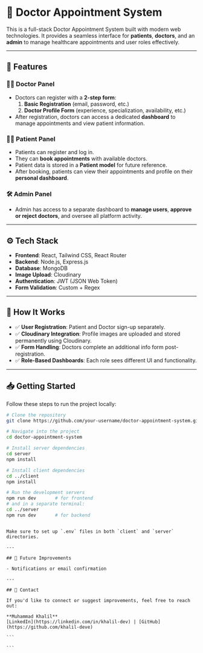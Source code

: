 # 🏥 Doctor Appointment System

This is a full-stack Doctor Appointment System built with modern web technologies. It provides a seamless interface for **patients**, **doctors**, and an **admin** to manage healthcare appointments and user roles effectively.

---

## 🚀 Features

### 👨‍⚕️ Doctor Panel

- Doctors can register with a **2-step form**:
  1. **Basic Registration** (email, password, etc.)
  2. **Doctor Profile Form** (experience, specialization, availability, etc.)
- After registration, doctors can access a dedicated **dashboard** to manage appointments and view patient information.

### 🧑‍💻 Patient Panel

- Patients can register and log in.
- They can **book appointments** with available doctors.
- Patient data is stored in a **Patient model** for future reference.
- After booking, patients can view their appointments and profile on their **personal dashboard**.

### 🛠️ Admin Panel

- Admin has access to a separate dashboard to **manage users**, **approve or reject doctors**, and oversee all platform activity.

---

## ⚙️ Tech Stack

- **Frontend**: React, Tailwind CSS, React Router
- **Backend**: Node.js, Express.js
- **Database**: MongoDB
- **Image Upload**: Cloudinary
- **Authentication**: JWT (JSON Web Token)
- **Form Validation**: Custom + Regex

---

## 🧠 How It Works

- ✅ **User Registration**: Patient and Doctor sign-up separately.
- ✅ **Cloudinary Integration**: Profile images are uploaded and stored permanently using Cloudinary.
- ✅ **Form Handling**: Doctors complete an additional info form post-registration.
- ✅ **Role-Based Dashboards**: Each role sees different UI and functionality.

---

## 📥 Getting Started

Follow these steps to run the project locally:

```bash
# Clone the repository
git clone https://github.com/your-username/doctor-appointment-system.git

# Navigate into the project
cd doctor-appointment-system

# Install server dependencies
cd server
npm install

# Install client dependencies
cd ../client
npm install

# Run the development servers
npm run dev       # for frontend
# and in a separate terminal:
cd ../server
npm run dev       # for backend
```

````

Make sure to set up `.env` files in both `client` and `server` directories.

---

## 🔮 Future Improvements

- Notifications or email confirmation

---

## 📧 Contact

If you'd like to connect or suggest improvements, feel free to reach out:

**Muhammad Khalil**
[LinkedIn](https://linkedin.com/in/khalil-dev) | [GitHub](https://github.com/khalil-deve)

```

```
````
